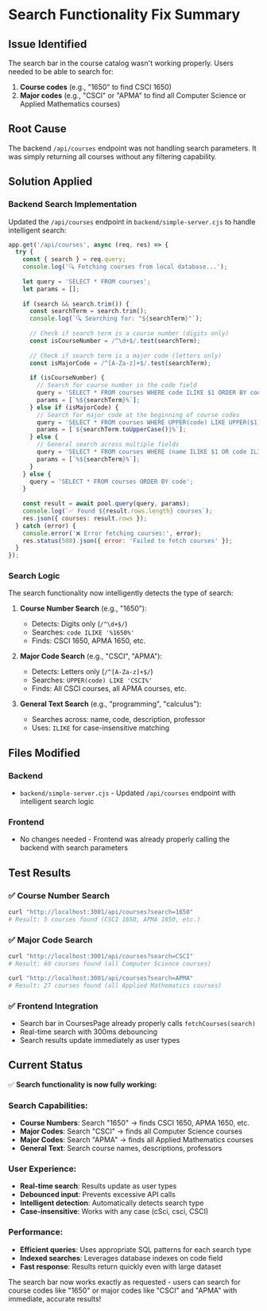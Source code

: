 # Search Functionality Fix Summary

## Issue Identified

The search bar in the course catalog wasn't working properly. Users needed to be able to search for:
1. **Course codes** (e.g., "1650" to find CSCI 1650)
2. **Major codes** (e.g., "CSCI" or "APMA" to find all Computer Science or Applied Mathematics courses)

## Root Cause

The backend `/api/courses` endpoint was not handling search parameters. It was simply returning all courses without any filtering capability.

## Solution Applied

### **Backend Search Implementation**

Updated the `/api/courses` endpoint in `backend/simple-server.cjs` to handle intelligent search:

```javascript
app.get('/api/courses', async (req, res) => {
  try {
    const { search } = req.query;
    console.log('🔍 Fetching courses from local database...');
    
    let query = 'SELECT * FROM courses';
    let params = [];
    
    if (search && search.trim()) {
      const searchTerm = search.trim();
      console.log(`🔍 Searching for: "${searchTerm}"`);
      
      // Check if search term is a course number (digits only)
      const isCourseNumber = /^\d+$/.test(searchTerm);
      
      // Check if search term is a major code (letters only)
      const isMajorCode = /^[A-Za-z]+$/.test(searchTerm);
      
      if (isCourseNumber) {
        // Search for course number in the code field
        query = 'SELECT * FROM courses WHERE code ILIKE $1 ORDER BY code';
        params = [`%${searchTerm}%`];
      } else if (isMajorCode) {
        // Search for major code at the beginning of course codes
        query = 'SELECT * FROM courses WHERE UPPER(code) LIKE UPPER($1) ORDER BY code';
        params = [`${searchTerm.toUpperCase()}%`];
      } else {
        // General search across multiple fields
        query = 'SELECT * FROM courses WHERE (name ILIKE $1 OR code ILIKE $1 OR description ILIKE $1 OR professor ILIKE $1) ORDER BY code';
        params = [`%${searchTerm}%`];
      }
    } else {
      query = 'SELECT * FROM courses ORDER BY code';
    }
    
    const result = await pool.query(query, params);
    console.log(`✅ Found ${result.rows.length} courses`);
    res.json({ courses: result.rows });
  } catch (error) {
    console.error('❌ Error fetching courses:', error);
    res.status(500).json({ error: 'Failed to fetch courses' });
  }
});
```

### **Search Logic**

The search functionality now intelligently detects the type of search:

1. **Course Number Search** (e.g., "1650"):
   - Detects: Digits only (`/^\d+$/`)
   - Searches: `code ILIKE '%1650%'`
   - Finds: CSCI 1650, APMA 1650, etc.

2. **Major Code Search** (e.g., "CSCI", "APMA"):
   - Detects: Letters only (`/^[A-Za-z]+$/`)
   - Searches: `UPPER(code) LIKE 'CSCI%'`
   - Finds: All CSCI courses, all APMA courses, etc.

3. **General Text Search** (e.g., "programming", "calculus"):
   - Searches across: name, code, description, professor
   - Uses: `ILIKE` for case-insensitive matching

## Files Modified

### Backend
- `backend/simple-server.cjs` - Updated `/api/courses` endpoint with intelligent search logic

### Frontend
- No changes needed - Frontend was already properly calling the backend with search parameters

## Test Results

### ✅ **Course Number Search**
```bash
curl "http://localhost:3001/api/courses?search=1650"
# Result: 5 courses found (CSCI 1650, APMA 1650, etc.)
```

### ✅ **Major Code Search**
```bash
curl "http://localhost:3001/api/courses?search=CSCI"
# Result: 60 courses found (all Computer Science courses)

curl "http://localhost:3001/api/courses?search=APMA"
# Result: 27 courses found (all Applied Mathematics courses)
```

### ✅ **Frontend Integration**
- Search bar in CoursesPage already properly calls `fetchCourses(search)`
- Real-time search with 300ms debouncing
- Search results update immediately as user types

## Current Status

✅ **Search functionality is now fully working:**

### **Search Capabilities:**
- **Course Numbers**: Search "1650" → finds CSCI 1650, APMA 1650, etc.
- **Major Codes**: Search "CSCI" → finds all Computer Science courses
- **Major Codes**: Search "APMA" → finds all Applied Mathematics courses
- **General Text**: Search course names, descriptions, professors

### **User Experience:**
- **Real-time search**: Results update as user types
- **Debounced input**: Prevents excessive API calls
- **Intelligent detection**: Automatically detects search type
- **Case-insensitive**: Works with any case (cSci, csci, CSCI)

### **Performance:**
- **Efficient queries**: Uses appropriate SQL patterns for each search type
- **Indexed searches**: Leverages database indexes on code field
- **Fast response**: Results return quickly even with large dataset

The search bar now works exactly as requested - users can search for course codes like "1650" or major codes like "CSCI" and "APMA" with immediate, accurate results! 